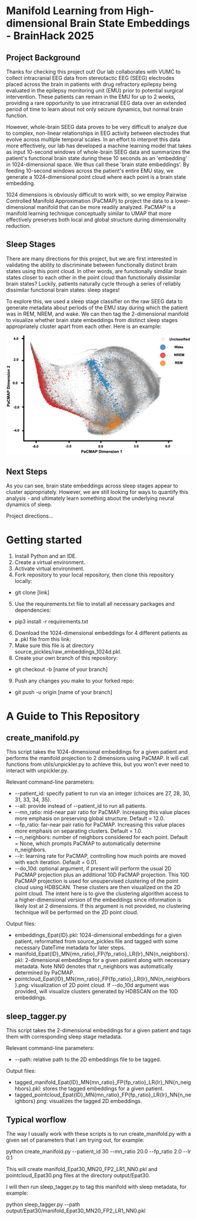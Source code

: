 # Manifold Learning from High-dimensional Brain State Embeddings - BrainHack 2025

## Project Background

Thanks for checking this project out! Our lab collaborates with VUMC to collect intracranial EEG data from stereotactic EEG (SEEG) electrodes placed across the brain in patients with drug refractory epilepsy being evaluated in the epilepsy monitoring unit (EMU) prior to potential surgical intervention. These patients can remain in the EMU for up to 2 weeks, providing a rare opportunity to use intracranial EEG data over an extended period of time to learn about not only seizure dynamics, but normal brain function.

However, whole-brain SEEG data proves to be very difficult to analyze due to complex, non-linear relationships in EEG activity between electrodes that evolve across multiple temporal scales. In an effort to interpret this data more effectively, our lab has developed a machine learning model that takes as input 10-second windows of whole-brain SEEG data and summarizes the patient's functional brain state during these 10 seconds as an 'embedding' in 1024-dimensional space. We thus call these 'brain state embeddings'. By feeding 10-second windows across the patient's entire EMU stay, we generate a 1024-dimensional point cloud where each point is a brain state embedding.

1024 dimensions is obviously difficult to work with, so we employ Pairwise Controlled Manifold Approximation (PaCMAP) to project the data to a lower-dimensional manifold that can be more readily analyzed. PaCMAP is a manifold learning technique conceptually similar to UMAP that more effectively preserves both local and global structure during dimensionality reduction.

## Sleep Stages

There are many directions for this project, but we are first interested in validating the ability to discriminate between functionally distinct brain states using this point cloud. In other words, are functionally simdilar brain states closer to each other in the point cloud than functionally dissimilar brain states? Luckily, patients naturally cycle through a series of reliably dissimilar functional brain states: sleep stages!

To explore this, we used a sleep stage classifier on the raw SEEG data to generate metadata about periods of the EMU stay during which the patient was in REM, NREM, and wake. We can then tag the 2-dimensional manifold to visualize whether brain state embeddings from distinct sleep stages appropriately cluster apart from each other. Here is an example:

![alt text](image.png)

## Next Steps

As you can see, brain state embeddings across sleep stages appear to cluster appropriately. However, we are still looking for ways to quantify this analysis - and ultimately learn something about the underlying neural dynamics of sleep. 

Project directions...



# Getting started

1) Install Python and an IDE.
2) Create a virtual environment.
3) Activate virtual environment.
4) Fork repository to your local repository, then clone this repository locally:
- git clone [link]
5) Use the requirements.txt file to install all necessary packages and dependencies:
- pip3 install -r requirements.txt
6) Download the 1024-dimensional embeddings for 4 different patients as a .pkl file from this link:
7) Make sure this file is at directory source_pickles/raw_embeddings_1024d.pkl.
8) Create your own branch of this repository:
- git checkout -b [name of your branch]
9) Push any changes you make to your forked repo:
- git push -u origin [name of your branch]


# A Guide to This Repository

## create_manifold.py

This script takes the 1024-dimensional embeddings for a given patient and performs the manifold projection to 2 dimensions using PaCMAP. It will call functions from utils/unpickler.py to achieve this, but you won't ever need to interact with unpickler.py. 

Relevant command-line parameters:
- --patient_id: specify patient to run via an integer (choices are 27, 28, 30, 31, 33, 34, 35).
- --all: provide instead of --patient_id to run all patients.
- --mn_ratio: mid-near pair ratio for PaCMAP. Increasing this value places more emphasis on preserving global structure. Default = 12.0.
- --fp_ratio: far-near pair ratio for PaCMAP. Increasing this value places more emphasis on separating clusters. Default = 1.0.
- --n_neighbors: number of neighbors considered for each point. Default = None, which prompts PaCMAP to automatically determine n_neighbors.
- --lr: learning rate for PaCMAP, controlling how much points are moved with each iteration. Default = 0.01.
- --do_10d: optional argument, if present will perform the usual 2D PaCMAP projection plus an additional 10D PaCMAP projection. This 10D PaCMAP projection is used for unsupervised clustering of the point cloud using HDBSCAN. These clusters are then visualized on the 2D point cloud. The intent here is to give the clustering algorithm access to a higher-dimensional version of the embeddings since information is likely lost at 2 dimensions. If this argument is not provided, no clustering technique will be performed on the 2D point cloud.


Output files:
- embeddings_Epat{ID}.pkl: 1024-dimensional embeddings for a given patient, reformatted from source_pickles file and tagged with some necessary DateTime metadata for later steps.
- manifold_Epat{ID}_MN{mn_ratio}_FP{fp_ratio}_LR{lr}_NN{n_neighbors}.pkl: 2-dimensional embeddings for a given patient along with necessary metadata. Note NN0 denotes that n_neighbors was automatically determined by PaCMAP.
- pointcloud_Epat{ID}_MN{mn_ratio}_FP{fp_ratio}_LR{lr}_NN{n_neighbors}.png: visualization of 2D point cloud. If --do_10d argument was provided, will visualize clusters generated by HDBSCAN on the 10D embeddings.

## sleep_tagger.py

This script takes the 2-dimensional embeddings for a given patient and tags them with corresponding sleep stage metadata.

Relevant command-line parameters:
- --path: relative path to the 2D embeddings file to be tagged.

Output files:
- tagged_manifold_Epat{ID}_MN{mn_ratio}_FP{fp_ratio}_LR{lr}_NN{n_neighbors}.pkl: stores the tagged embeddings for a given patient.
- tagged_pointcloud_Epat{ID}_MN{mn_ratio}_FP{fp_ratio}_LR{lr}_NN{n_neighbors}.png: visualizes the tagged 2D embeddings.


## Typical worflow

The way I usually work with these scripts is to run create_manifold.py with a given set of parameters that I am trying out, for example:

python create_manifold.py --patient_id 30  --mn_ratio 20.0  --fp_ratio 2.0  --lr 0.1

This will create manifold_Epat30_MN20_FP2_LR1_NN0.pkl and pointcloud_Epat30.png files at the directory output/Epat30.

I will then run sleep_tagger.py to tag this manifold with sleep metadata, for example:

python sleep_tagger.py --path output/Epat30/manifold_Epat30_MN20_FP2_LR1_NN0.pkl

